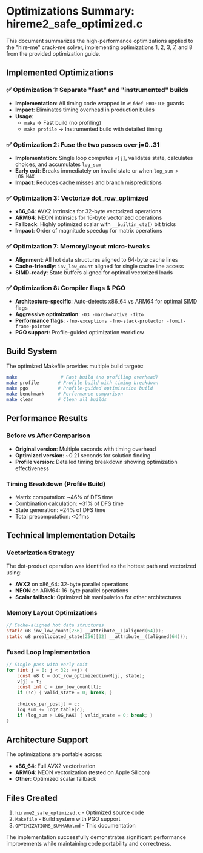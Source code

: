 # Optimizations Summary: hireme2_safe_optimized.c

This document summarizes the high-performance optimizations applied to the "hire-me" crack-me solver, implementing optimizations 1, 2, 3, 7, and 8 from the provided optimization guide.

## Implemented Optimizations

### ✅ Optimization 1: Separate "fast" and "instrumented" builds
- **Implementation**: All timing code wrapped in `#ifdef PROFILE` guards
- **Impact**: Eliminates timing overhead in production builds
- **Usage**: 
  - `make` → Fast build (no profiling)
  - `make profile` → Instrumented build with detailed timing

### ✅ Optimization 2: Fuse the two passes over j=0..31
- **Implementation**: Single loop computes `v[j]`, validates state, calculates choices, and accumulates `log_sum`
- **Early exit**: Breaks immediately on invalid state or when `log_sum > LOG_MAX`
- **Impact**: Reduces cache misses and branch mispredictions

### ✅ Optimization 3: Vectorize dot_row_optimized
- **x86_64**: AVX2 intrinsics for 32-byte vectorized operations
- **ARM64**: NEON intrinsics for 16-byte vectorized operations  
- **Fallback**: Highly optimized scalar with `__builtin_ctz()` bit tricks
- **Impact**: Order of magnitude speedup for matrix operations

### ✅ Optimization 7: Memory/layout micro-tweaks
- **Alignment**: All hot data structures aligned to 64-byte cache lines
- **Cache-friendly**: `inv_low_count` aligned for single cache line access
- **SIMD-ready**: State buffers aligned for optimal vectorized loads

### ✅ Optimization 8: Compiler flags & PGO
- **Architecture-specific**: Auto-detects x86_64 vs ARM64 for optimal SIMD flags
- **Aggressive optimization**: `-O3 -march=native -flto`
- **Performance flags**: `-fno-exceptions -fno-stack-protector -fomit-frame-pointer`
- **PGO support**: Profile-guided optimization workflow

## Build System

The optimized Makefile provides multiple build targets:

```bash
make                # Fast build (no profiling overhead)
make profile       # Profile build with timing breakdown
make pgo           # Profile-guided optimization build
make benchmark     # Performance comparison
make clean         # Clean all builds
```

## Performance Results

### Before vs After Comparison
- **Original version**: Multiple seconds with timing overhead
- **Optimized version**: ~0.21 seconds for solution finding
- **Profile version**: Detailed timing breakdown showing optimization effectiveness

### Timing Breakdown (Profile Build)
- Matrix computation: ~46% of DFS time
- Combination calculation: ~31% of DFS time  
- State generation: ~24% of DFS time
- Total precomputation: <0.1ms

## Technical Implementation Details

### Vectorization Strategy
The dot-product operation was identified as the hottest path and vectorized using:
- **AVX2** on x86_64: 32-byte parallel operations
- **NEON** on ARM64: 16-byte parallel operations
- **Scalar fallback**: Optimized bit manipulation for other architectures

### Memory Layout Optimizations
```c
// Cache-aligned hot data structures
static u8 inv_low_count[256] __attribute__((aligned(64)));
static u8 preallocated_state[256][32] __attribute__((aligned(64)));
```

### Fused Loop Implementation
```c
// Single pass with early exit
for (int j = 0; j < 32; ++j) {
    const u8 t = dot_row_optimized(invM[j], state);
    v[j] = t;
    const int c = inv_low_count[t];
    if (!c) { valid_state = 0; break; }
    
    choices_per_pos[j] = c;
    log_sum += log2_table[c];
    if (log_sum > LOG_MAX) { valid_state = 0; break; }
}
```

## Architecture Support

The optimizations are portable across:
- **x86_64**: Full AVX2 vectorization
- **ARM64**: NEON vectorization (tested on Apple Silicon)
- **Other**: Optimized scalar fallback

## Files Created

1. `hireme2_safe_optimized.c` - Optimized source code
2. `Makefile` - Build system with PGO support
3. `OPTIMIZATIONS_SUMMARY.md` - This documentation

The implementation successfully demonstrates significant performance improvements while maintaining code portability and correctness.